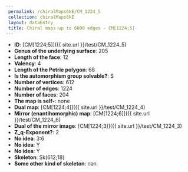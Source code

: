 ```yaml
--- 
 permalink: /chiralMaps6kE/CM_1224_5 
 collection: chiralMaps6kE
 layout: dataEntry
 title: Chiral maps up to 6000 edges - CM[1224;5]
---
```


- **ID**: [CM[1224;5]]({{ site.url }}/test/CM_1224_5)
- **Genus of the underlying surface**: 205
- **Length of the face**: 12
- **Valency**: 4
- **Length of the Petrie polygon**: 68
- **Is the automorphism group solvable?**: S
- **Number of vertices**: 612
- **Number of edges**: 1224
- **Number of faces**: 204
- **The map is self-**: none
- **Dual map**: [CM[1224;4]]({{ site.url }}/test/CM_1224_4)
- **Mirror (enantihomorphic) map**: [CM[1224;6]]({{ site.url }}/test/CM_1224_6)
- **Dual of the mirror image**: [CM[1224;3]]({{ site.url }}/test/CM_1224_3)
- **Z_q-Exponent?**: 2
- **No idea**:  3:6
- **No idea**: Y
- **No idea**: Y
- **Skeleton**: Sk(612;18)
- **Some other kind of skeleton**: nan
